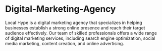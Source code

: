 # Digital-Marketing-Agency
Local Hype is a digital marketing agency that specializes in helping businesses establish a strong online presence and reach their target audience effectively. Our team of skilled professionals offers a wide range of digital marketing services, including search engine optimization, social media marketing, content creation, and online advertising.
